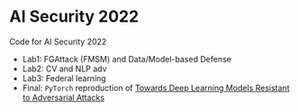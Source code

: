 # AI Security 2022
Code for AI Security 2022
- Lab1: FGAttack (FMSM) and Data/Model-based Defense
- Lab2: CV and NLP adv
- Lab3: Federal learning
- Final: `PyTorch` reproduction of [Towards Deep Learning Models Resistant to Adversarial Attacks](https://arxiv.org/abs/1706.06083)

